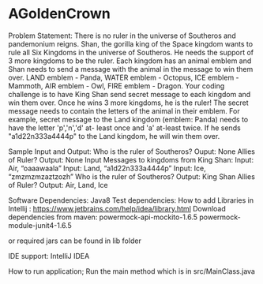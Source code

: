 # AGoldenCrown
Problem Statement:
There is no ruler in the universe of Southeros and pandemonium reigns. Shan, the gorilla king of the Space kingdom
wants to rule all Six Kingdoms in the universe of Southeros. He needs the support of 3 more kingdoms to be the ruler.
Each kingdom has an animal emblem and Shan needs to send a message with the animal in the message to win them over. LAND emblem - Panda, WATER emblem - Octopus, ICE emblem - Mammoth, AIR emblem - Owl, FIRE emblem - Dragon.
Your coding challenge is to have King Shan send secret message to each kingdom and win them over.
Once he wins 3 more kingdoms, he is the ruler! The secret message needs to contain the letters of the animal in their emblem. For example, secret message to the Land kingdom (emblem: Panda) needs to have the letter 'p','n','d' at- least once and 'a' at-least twice. If he sends "a1d22n333a4444p" to the Land kingdom, he will win them over.

Sample Input and Output:
Who is the ruler of Southeros? Ouput: None
Allies of Ruler?
Output: None
Input Messages to kingdoms from King Shan: Input: Air, “oaaawaala”
Input: Land, “a1d22n333a4444p”
Input: Ice, “zmzmzmzaztzozh”
Who is the ruler of Southeros? Output: King Shan
Allies of Ruler?
Output: Air, Land, Ice

Software Dependencies: Java8
Test dependencies:
How to add Libraries in Intellij : https://www.jetbrains.com/help/idea/library.html
Download dependencies from maven:
powermock-api-mockito-1.6.5
powermock-module-junit4-1.6.5

or required jars can be found in lib folder

IDE support:  IntelliJ IDEA

How to run application;
Run the main method which is in src/MainClass.java
